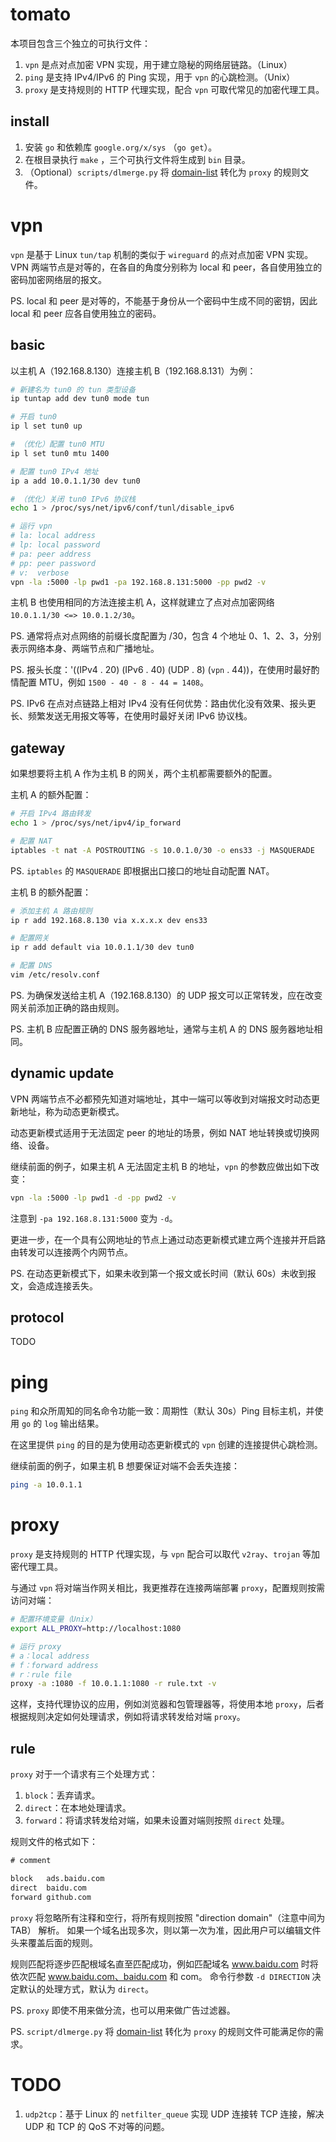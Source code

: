 tomato
======

本项目包含三个独立的可执行文件：

1. `vpn` 是点对点加密 VPN 实现，用于建立隐秘的网络层链路。（Linux）
2. `ping` 是支持 IPv4/IPv6 的 Ping 实现，用于 `vpn` 的心跳检测。（Unix）
3. `proxy` 是支持规则的 HTTP 代理实现，配合 `vpn` 可取代常见的加密代理工具。

install
-------

1. 安装 `go` 和依赖库 `google.org/x/sys` （`go get`）。
2. 在根目录执行 `make` ，三个可执行文件将生成到 `bin` 目录。
3. （Optional）`scripts/dlmerge.py` 将 [domain-list](https://github.com/v2fly/domain-list-community) 转化为 `proxy` 的规则文件。

vpn
===

`vpn` 是基于 Linux `tun/tap` 机制的类似于 `wireguard` 的点对点加密 VPN 实现。
VPN 两端节点是对等的，在各自的角度分别称为 local 和 peer，各自使用独立的密码加密网络层的报文。

PS. local 和 peer 是对等的，不能基于身份从一个密码中生成不同的密钥，因此 local 和 peer 应各自使用独立的密码。

basic
-----

以主机 A（192.168.8.130）连接主机 B（192.168.8.131）为例：

```sh
# 新建名为 tun0 的 tun 类型设备
ip tuntap add dev tun0 mode tun

# 开启 tun0
ip l set tun0 up

# （优化）配置 tun0 MTU
ip l set tun0 mtu 1400

# 配置 tun0 IPv4 地址
ip a add 10.0.1.1/30 dev tun0

# （优化）关闭 tun0 IPv6 协议栈
echo 1 > /proc/sys/net/ipv6/conf/tunl/disable_ipv6

# 运行 vpn
# la: local address
# lp: local password
# pa: peer address
# pp: peer password
# v:  verbose
vpn -la :5000 -lp pwd1 -pa 192.168.8.131:5000 -pp pwd2 -v
```

主机 B 也使用相同的方法连接主机 A，这样就建立了点对点加密网络 `10.0.1.1/30 <=> 10.0.1.2/30`。

PS. 通常将点对点网络的前缀长度配置为 /30，包含 4 个地址 0、1、2、3，分别表示网络本身、两端节点和广播地址。

PS. 报头长度：'((IPv4 . 20) (IPv6 . 40) (UDP . 8) (`vpn` . 44))，在使用时最好酌情配置 MTU，例如 `1500 - 40 - 8 - 44 = 1408`。

PS. IPv6 在点对点链路上相对 IPv4 没有任何优势：路由优化没有效果、报头更长、频繁发送无用报文等等，在使用时最好关闭 IPv6 协议栈。

gateway
-------

如果想要将主机 A 作为主机 B 的网关，两个主机都需要额外的配置。

主机 A 的额外配置：

```sh
# 开启 IPv4 路由转发
echo 1 > /proc/sys/net/ipv4/ip_forward

# 配置 NAT
iptables -t nat -A POSTROUTING -s 10.0.1.0/30 -o ens33 -j MASQUERADE
```

PS. `iptables` 的 `MASQUERADE` 即根据出口接口的地址自动配置 NAT。

主机 B 的额外配置：

```sh
# 添加主机 A 路由规则
ip r add 192.168.8.130 via x.x.x.x dev ens33

# 配置网关
ip r add default via 10.0.1.1/30 dev tun0

# 配置 DNS
vim /etc/resolv.conf
```

PS. 为确保发送给主机 A（192.168.8.130）的 UDP 报文可以正常转发，应在改变网关前添加正确的路由规则。

PS. 主机 B 应配置正确的 DNS 服务器地址，通常与主机 A 的 DNS 服务器地址相同。

dynamic update
--------------

VPN 两端节点不必都预先知道对端地址，其中一端可以等收到对端报文时动态更新地址，称为动态更新模式。

动态更新模式适用于无法固定 peer 的地址的场景，例如 NAT 地址转换或切换网络、设备。

继续前面的例子，如果主机 A 无法固定主机 B 的地址，`vpn` 的参数应做出如下改变：

```sh
vpn -la :5000 -lp pwd1 -d -pp pwd2 -v
```

注意到 `-pa 192.168.8.131:5000` 变为 `-d`。

更进一步，在一个具有公网地址的节点上通过动态更新模式建立两个连接并开启路由转发可以连接两个内网节点。

PS. 在动态更新模式下，如果未收到第一个报文或长时间（默认 60s）未收到报文，会造成连接丢失。

protocol
--------

TODO

ping
====

`ping` 和众所周知的同名命令功能一致：周期性（默认 30s）Ping 目标主机，并使用 `go` 的 `log` 输出结果。

在这里提供 `ping` 的目的是为使用动态更新模式的 `vpn` 创建的连接提供心跳检测。

继续前面的例子，如果主机 B 想要保证对端不会丢失连接：

```sh
ping -a 10.0.1.1
```

proxy
=====

`proxy` 是支持规则的 HTTP 代理实现，与 `vpn` 配合可以取代 `v2ray`、`trojan` 等加密代理工具。

与通过 `vpn` 将对端当作网关相比，我更推荐在连接两端部署 `proxy`，配置规则按需访问对端：

```sh
# 配置环境变量（Unix）
export ALL_PROXY=http://localhost:1080

# 运行 proxy
# a：local address
# f：forward address
# r：rule file
proxy -a :1080 -f 10.0.1.1:1080 -r rule.txt -v
```

这样，支持代理协议的应用，例如浏览器和包管理器等，将使用本地 `proxy`，后者根据规则决定如何处理请求，例如将请求转发给对端 `proxy`。

rule
----

`proxy` 对于一个请求有三个处理方式：

1. `block`：丢弃请求。
2. `direct`：在本地处理请求。
3. `forward`：将请求转发给对端，如果未设置对端则按照 `direct` 处理。

规则文件的格式如下：

```txt
# comment

block	ads.baidu.com
direct	baidu.com
forward	github.com
```

`proxy` 将忽略所有注释和空行，将所有规则按照 "direction	domain"（注意中间为 TAB） 解析。
如果一个域名出现多次，则以第一次为准，因此用户可以编辑文件头来覆盖后面的规则。

规则匹配将逐步匹配根域名直至匹配成功，例如匹配域名 www.baidu.com 时将依次匹配 www.baidu.com、baidu.com 和 com。
命令行参数 `-d DIRECTION` 决定默认的处理方式，默认为 `direct`。

PS. `proxy` 即使不用来做分流，也可以用来做广告过滤器。

PS. `script/dlmerge.py` 将 [domain-list](https://github.com/v2fly/domain-list-community) 转化为 `proxy` 的规则文件可能满足你的需求。

TODO
====

1. `udp2tcp`：基于 Linux 的 `netfilter_queue` 实现 UDP 连接转 TCP 连接，解决 UDP 和 TCP 的 QoS 不对等的问题。
